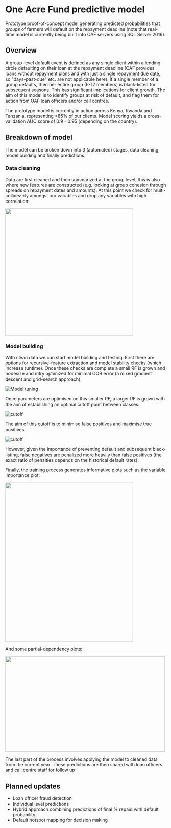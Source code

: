 # One Acre Fund predictive model 

Prototype proof-of-concept model generating predicted probabilities that *groups* of farmers will default on the repayment deadline (note that real-time model is currently being built into OAF servers using SQL Server 2016). 

## Overview

A group-level default event is defined as any single client within a lending circle defaulting on their loan at the repayment deadline (OAF provides loans without repayment plans and with just a single repayment due date, so "days-past-due" etc. are not applicable here). If a single member of a group defaults, then her entire group (6-12 members) is black-listed for subsequent seasons. This has significant implications for client growth. The aim of this model is to identify groups at risk of default, and flag them for action from OAF loan officers and/or call centres.

The prototype model is currently in action across Kenya, Rwanda and Tanzania, representing >85% of our clients. Model scoring yields a cross-validation AUC score of 0.9 - 0.95 (depending on the country). 

## Breakdown of model

The model can be broken down into 3 (automated) stages, data cleaning, model building and finally predictions. 

### Data cleaning

Data are first cleaned and then summarized at the group level, this is also where new features are constructed (e.g. looking at group cohesion through spreads on repayment dates and amounts). At this point we check for multi-collinearity amongst our variables and drop any variables with high correlation: 


<img src="https://user-images.githubusercontent.com/26271235/30958765-c4f5d406-a446-11e7-81b2-8920fd09c655.png" width="400" height="400">


### Model building

With clean data we can start model building and testing. First there are options for recursive-feature extraction and model stability checks (which increase runtime). Once these checks are complete a small RF is grown and nodesize and mtry optimized for minimal OOB error (a mixed gradient descent and grid-search approach):

![Model tuning](https://user-images.githubusercontent.com/26271235/30958758-c4ba3dc4-a446-11e7-9f43-abdd30a22384.png)

Once parameters are optimised on this smaller RF, a larger RF is grown with the aim of establishing an optimal cutoff point between classes:

![cutoff](https://user-images.githubusercontent.com/26271235/30958764-c4c2ba9e-a446-11e7-947c-38a7faebb613.png)

The aim of this cutoff is to minimise false positives and maximise true positives:

![cutoff](https://user-images.githubusercontent.com/26271235/30958760-c4bb8b2a-a446-11e7-81ff-34e8023d87ff.png)

However, given the importance of preventing default and subsequent black-listing, false negatives are penalized more heavily than false positives (the exact ratio of penalties depends on the historical default rates). 

Finally, the training process generates informative plots such as the variable importance plot:


<img src="https://user-images.githubusercontent.com/26271235/30958761-c4be8726-a446-11e7-8d53-d28c0fe3eef8.png" width="400" height="500">


And some partial-dependency plots:


<img src="https://user-images.githubusercontent.com/26271235/30958759-c4bab754-a446-11e7-9ce1-4f90c628cd2e.png" width="500" height="300">


The last part of the process involves applying the model to cleaned data from the current year. These predictions are then shared with loan officers and call centre staff for follow up

## Planned updates

* Loan officer fraud detection
* Individual level predictions
* Hybrid approach combining predictions of final % repaid with default probability
* Default hotspot mapping for decision making
